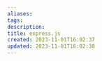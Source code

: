 ```yaml
---
aliases: 
tags: 
description:
title: express.js
created: 2023-11-01T16:02:37
updated: 2023-11-01T16:02:38
---
```

